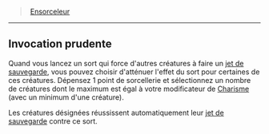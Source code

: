 ﻿---
!Generic
Id: sorcerer_hd.md#invocation-prudente
ParentLink: sorcerer_hd.md#ensorceleur
Name: Invocation prudente
ParentName: Ensorceleur
NameLevel: 2
---
> [Ensorceleur](hd_sorcerer.md)

---

## Invocation prudente

Quand vous lancez un sort qui force d'autres créatures à faire un [jet de sauvegarde](hd_abilities_jets_de_sauvegarde.md), vous pouvez choisir d'atténuer l'effet du sort pour certaines de ces créatures. Dépensez 1 point de sorcellerie et sélectionnez un nombre de créatures dont le maximum est égal à votre modificateur de [Charisme](hd_abilities_charisma.md) (avec un minimum d'une créature).

Les créatures désignées réussissent automatiquement leur [jet de sauvegarde](hd_abilities_jets_de_sauvegarde.md) contre ce sort.

